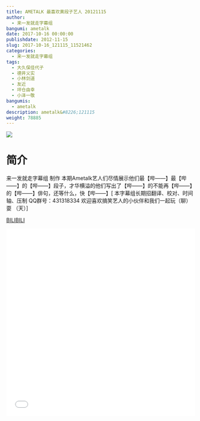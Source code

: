 ```yaml
---
title: AMETALK 最喜欢黄段子艺人 20121115
author: 
  - 来一发就走字幕组
bangumi: ametalk
date: 2017-10-16 00:00:00
publishdate: 2012-11-15
slug: 2017-10-16_121115_11521462
categories: 
  - 来一发就走字幕组
tags: 
  - 大久保佳代子
  - 德井义实
  - 小林剑道
  - 友近
  - 坪仓由幸
  - 小泽一敬
bangumis: 
  - ametalk
description: ametalk&#8226;121115
weight: 78885
---
```


![](https://i.imgur.com/OJh9Opu.jpg)

# 简介  
来一发就走字幕组 制作
本期Ametalk艺人们尽情展示他们最【哔——】最【哔——】的【哔——】段子，才华横溢的他们写出了【哔——】的不能再【哔——】的【哔——】俳句，还等什么，快【哔——】[ 本字幕组长期招翻译、校对、时间轴、压制   QQ群号：431318334 欢迎喜欢搞笑艺人的小伙伴和我们一起玩（聊）耍 （天）]

  [BILIBILI](https://www.bilibili.com/video/av11521462/)


<div class="vcontainer">  <iframe class='video' src="//www.bilibili.com/blackboard/player.html?aid=11521462" width="100%" height="500" frameborder="0" allowfullscreen="allowfullscreen"></iframe></div>
